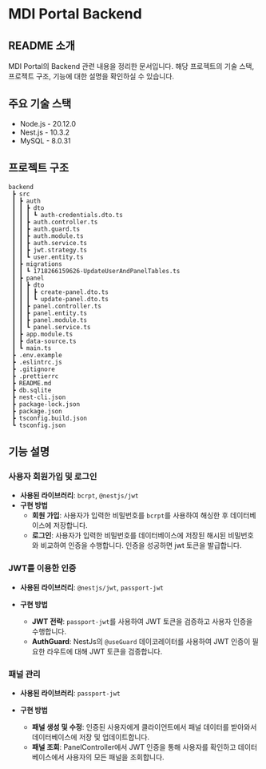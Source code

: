 # MDI Portal Backend

## README 소개

MDI Portal의 Backend 관련 내용을 정리한 문서입니다. 해당 프로젝트의 기술 스택, 프로젝트 구조, 기능에 대한 설명을 확인하실 수 있습니다.

## 주요 기술 스택

- Node.js - 20.12.0
- Nest.js - 10.3.2
- MySQL - 8.0.31

## 프로젝트 구조

```
backend
 ┣ src
 ┃ ┣ auth
 ┃ ┃ ┣ dto
 ┃ ┃ ┃ ┗ auth-credentials.dto.ts
 ┃ ┃ ┣ auth.controller.ts
 ┃ ┃ ┣ auth.guard.ts
 ┃ ┃ ┣ auth.module.ts
 ┃ ┃ ┣ auth.service.ts
 ┃ ┃ ┣ jwt.strategy.ts
 ┃ ┃ ┗ user.entity.ts
 ┃ ┣ migrations
 ┃ ┃ ┗ 1718266159626-UpdateUserAndPanelTables.ts
 ┃ ┣ panel
 ┃ ┃ ┣ dto
 ┃ ┃ ┃ ┣ create-panel.dto.ts
 ┃ ┃ ┃ ┗ update-panel.dto.ts
 ┃ ┃ ┣ panel.controller.ts
 ┃ ┃ ┣ panel.entity.ts
 ┃ ┃ ┣ panel.module.ts
 ┃ ┃ ┗ panel.service.ts
 ┃ ┣ app.module.ts
 ┃ ┣ data-source.ts
 ┃ ┗ main.ts
 ┣ .env.example
 ┣ .eslintrc.js
 ┣ .gitignore
 ┣ .prettierrc
 ┣ README.md
 ┣ db.sqlite
 ┣ nest-cli.json
 ┣ package-lock.json
 ┣ package.json
 ┣ tsconfig.build.json
 ┗ tsconfig.json
```

## 기능 설명

### 사용자 회원가입 및 로그인

- **사용된 라이브러리**: `bcrpt`, `@nestjs/jwt`
- **구현 방법**
  - **회원 가입**: 사용자가 입력한 비밀번호를 `bcrpt`를 사용하여 해싱한 후 데이터베이스에 저장합니다.
  - **로그인**: 사용자가 입력한 비밀번호를 데이터베이스에 저장된 해시된 비밀번호와 비교하여 인증을 수행합니다. 인증을 성공하면 jwt 토큰을 발급합니다.

### **JWT를 이용한 인증**

- **사용된 라이브러리**: `@nestjs/jwt`, `passport-jwt`
- **구현 방법**

  - **JWT 전략**: `passport-jwt`를 사용하여 JWT 토큰을 검증하고 사용자 인증을 수행합니다.
  - **AuthGuard**: NestJs의 `@useGuard` 데이코레이터를 사용하여 JWT 인증이 필요한 라우트에 대해 JWT 토큰을 검증합니다.

### 패널 관리

- **사용된 라이브러리**: `passport-jwt`
- **구현 방법**

  - **패널 생성 및 수정**: 인증된 사용자에게 클라이언트에서 패널 데이터를 받아와서 데이터베이스에 저장 및 업데이트합니다.
  - **패널 조회**: PanelController에서 JWT 인증을 통해 사용자를 확인하고 데이터베이스에서 사용자의 모든 패널을 조회합니다.
